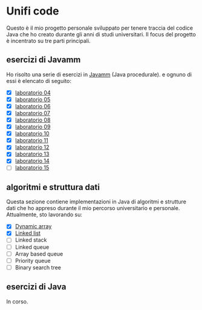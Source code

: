 # Unifi code

Questo è il mio progetto personale sviluppato per tenere traccia del codice Java che ho creato durante gli anni di studi
universitari. Il focus del progetto è incentrato su tre parti principali.

## esercizi di Javamm

Ho risolto una serie di esercizi in [Javamm](https://github.com/LorenzoBettini/javamm) (Java procedurale). e ognuno di
essi è elencato di seguito:

- [x] [laboratorio 04](./javamm-exercises/src/main/java/com/github/lorenzoyang/lab04)
- [x] [laboratorio 05](./javamm-exercises/src/main/java/com/github/lorenzoyang/lab05)
- [x] [laboratorio 06](./javamm-exercises/src/main/java/com/github/lorenzoyang/lab06)
- [x] [laboratorio 07](./javamm-exercises/src/main/java/com/github/lorenzoyang/lab07)
- [x] [laboratorio 08](./javamm-exercises/src/main/java/com/github/lorenzoyang/lab08)
- [x] [laboratorio 09](./javamm-exercises/src/main/java/com/github/lorenzoyang/lab09)
- [x] [laboratorio 10](./javamm-exercises/src/main/java/com/github/lorenzoyang/lab10)
- [x] [laboratorio 11](./javamm-exercises/src/main/java/com/github/lorenzoyang/lab11)
- [x] [laboratorio 12](./javamm-exercises/src/main/java/com/github/lorenzoyang/lab12)
- [x] [laboratorio 13](./javamm-exercises/src/main/java/com/github/lorenzoyang/lab13)
- [x] [laboratorio 14](./javamm-exercises/src/main/java/com/github/lorenzoyang/lab14)
- [ ] [laboratorio 15](./javamm-exercises/src/main/java/com/github/lorenzoyang/lab15)

## algoritmi e struttura dati

Questa sezione contiene implementazioni in Java di algoritmi e strutture dati che ho appreso durante il mio percorso
universitario e personale. Attualmente, sto lavorando su:

- [x] [Dynamic array](./algorithms-datastructures/src/main/java/com/github/lorenzoyang/algorithms/datastructures/DynamicArray.java)
- [x] [Linked list](./algorithms-datastructures/src/main/java/com/github/lorenzoyang/algorithms/datastructures/LinkedList.java)
- [ ] Linked stack
- [ ] Linked queue
- [ ] Array based queue
- [ ] Priority queue
- [ ] Binary search tree

## esercizi di Java

In corso. 
